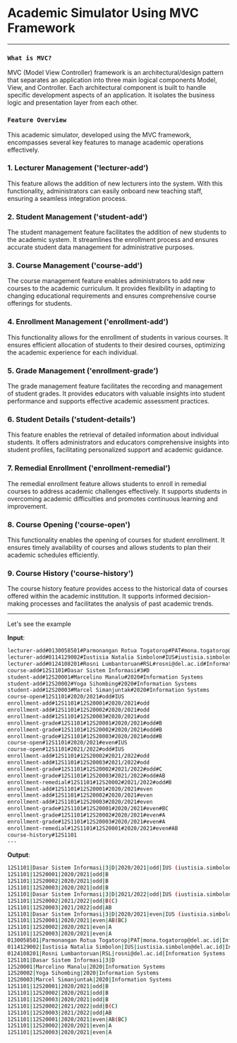 # Academic Simulator Using MVC Framework  

***
### `What is MVC?`
MVC (Model View Controller) framework is an architectural/design pattern that separates an application into three main logical components Model, View, and Controller. Each architectural component is built to handle specific development aspects of an application. It isolates the business logic and presentation layer from each other. 

### `Feature Overview`
This academic simulator, developed using the MVC framework, encompasses several key features to manage academic operations effectively.

### 1. Lecturer Management ('lecturer-add')
This feature allows the addition of new lecturers into the system. With this functionality, administrators can easily onboard new teaching staff, ensuring a seamless integration process.

### 2. Student Management ('student-add')
The student management feature facilitates the addition of new students to the academic system. It streamlines the enrollment process and ensures accurate student data management for administrative purposes.

### 3. Course Management ('course-add')
The course management feature enables administrators to add new courses to the academic curriculum. It provides flexibility in adapting to changing educational requirements and ensures comprehensive course offerings for students.

### 4. Enrollment Management ('enrollment-add')
This functionality allows for the enrollment of students in various courses. It ensures efficient allocation of students to their desired courses, optimizing the academic experience for each individual.

### 5. Grade Management ('enrollment-grade')
The grade management feature facilitates the recording and management of student grades. It provides educators with valuable insights into student performance and supports effective academic assessment practices.

### 6. Student Details ('student-details')
This feature enables the retrieval of detailed information about individual students. It offers administrators and educators comprehensive insights into student profiles, facilitating personalized support and academic guidance.

### 7. Remedial Enrollment ('enrollment-remedial')
The remedial enrollment feature allows students to enroll in remedial courses to address academic challenges effectively. It supports students in overcoming academic difficulties and promotes continuous learning and improvement.

### 8. Course Opening ('course-open')
This functionality enables the opening of courses for student enrollment. It ensures timely availability of courses and allows students to plan their academic schedules efficiently.

### 9. Course History ('course-history')
The course history feature provides access to the historical data of courses offered within the academic institution. It supports informed decision-making processes and facilitates the analysis of past academic trends.

***
Let's see the example


**Input**:

```bash
lecturer-add#0130058501#Parmonangan Rotua Togatorop#PAT#mona.togatorop@del.ac.id#Information Systems
lecturer-add#0114129002#Iustisia Natalia Simbolon#IUS#iustisia.simbolon@del.ac.id#Informatics
lecturer-add#0124108201#Rosni Lumbantoruan#RSL#rosni@del.ac.id#Information Systems
course-add#12S1101#Dasar Sistem Informasi#3#D
student-add#12S20001#Marcelino Manalu#2020#Information Systems
student-add#12S20002#Yoga Sihombing#2020#Information Systems
student-add#12S20003#Marcel Simanjuntak#2020#Information Systems
course-open#12S1101#2020/2021#odd#IUS
enrollment-add#12S1101#12S20001#2020/2021#odd
enrollment-add#12S1101#12S20002#2020/2021#odd
enrollment-add#12S1101#12S20003#2020/2021#odd
enrollment-grade#12S1101#12S20001#2020/2021#odd#B
enrollment-grade#12S1101#12S20002#2020/2021#odd#B
enrollment-grade#12S1101#12S20003#2020/2021#odd#B
course-open#12S1101#2020/2021#even#IUS
course-open#12S1101#2021/2022#odd#IUS
enrollment-add#12S1101#12S20002#2021/2022#odd
enrollment-add#12S1101#12S20003#2021/2022#odd
enrollment-grade#12S1101#12S20002#2021/2022#odd#C
enrollment-grade#12S1101#12S20003#2021/2022#odd#AB
enrollment-remedial#12S1101#12S20002#2021/2022#odd#B
enrollment-add#12S1101#12S20001#2020/2021#even
enrollment-add#12S1101#12S20002#2020/2021#even
enrollment-add#12S1101#12S20003#2020/2021#even
enrollment-grade#12S1101#12S20001#2020/2021#even#BC
enrollment-grade#12S1101#12S20002#2020/2021#even#A
enrollment-grade#12S1101#12S20003#2020/2021#even#A
enrollment-remedial#12S1101#12S20001#2020/2021#even#AB
course-history#12S1101
---

```

**Output**:

```bash
12S1101|Dasar Sistem Informasi|3|D|2020/2021|odd|IUS (iustisia.simbolon@del.ac.id)
12S1101|12S20001|2020/2021|odd|B
12S1101|12S20002|2020/2021|odd|B
12S1101|12S20003|2020/2021|odd|B
12S1101|Dasar Sistem Informasi|3|D|2021/2022|odd|IUS (iustisia.simbolon@del.ac.id)
12S1101|12S20002|2021/2022|odd|B(C)
12S1101|12S20003|2021/2022|odd|AB
12S1101|Dasar Sistem Informasi|3|D|2020/2021|even|IUS (iustisia.simbolon@del.ac.id)
12S1101|12S20001|2020/2021|even|AB(BC)
12S1101|12S20002|2020/2021|even|A
12S1101|12S20003|2020/2021|even|A
0130058501|Parmonangan Rotua Togatorop|PAT|mona.togatorop@del.ac.id|Information Systems
0114129002|Iustisia Natalia Simbolon|IUS|iustisia.simbolon@del.ac.id|Informatics
0124108201|Rosni Lumbantoruan|RSL|rosni@del.ac.id|Information Systems
12S1101|Dasar Sistem Informasi|3|D
12S20001|Marcelino Manalu|2020|Information Systems
12S20002|Yoga Sihombing|2020|Information Systems
12S20003|Marcel Simanjuntak|2020|Information Systems
12S1101|12S20001|2020/2021|odd|B
12S1101|12S20002|2020/2021|odd|B
12S1101|12S20003|2020/2021|odd|B
12S1101|12S20002|2021/2022|odd|B(C)
12S1101|12S20003|2021/2022|odd|AB
12S1101|12S20001|2020/2021|even|AB(BC)
12S1101|12S20002|2020/2021|even|A
12S1101|12S20003|2020/2021|even|A

```

